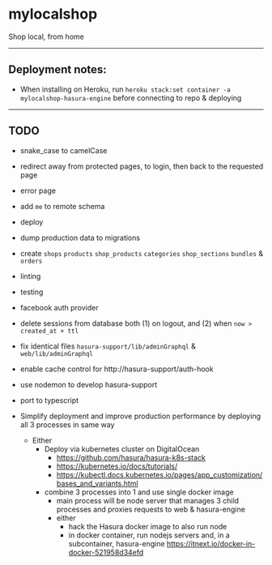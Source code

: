 # mylocalshop

Shop local, from home

---

## Deployment notes:

- When installing on Heroku, run `heroku stack:set container -a mylocalshop-hasura-engine` before connecting to repo & deploying

---

## TODO

- snake_case to camelCase
- redirect away from protected pages, to login, then back to the requested page
- error page

- add `me` to remote schema
- deploy
- dump production data to migrations
- create `shops` `products` `shop_products` `categories` `shop_sections` `bundles` & `orders`

- linting
- testing

- facebook auth provider
- delete sessions from database both (1) on logout, and (2) when `now > created_at + ttl`
- fix identical files `hasura-support/lib/adminGraphql` & `web/lib/adminGraphql`
- enable cache control for http://hasura-support/auth-hook
- use nodemon to develop hasura-support
- port to typescript

- Simplify deployment and improve production performance by deploying all 3 processes in same way
  - Either
    - Deploy via kubernetes cluster on DigitalOcean
      - https://github.com/hasura/hasura-k8s-stack
      - https://kubernetes.io/docs/tutorials/
      - https://kubectl.docs.kubernetes.io/pages/app_customization/bases_and_variants.html
    - combine 3 processes into 1 and use single docker image
      - main process will be node server that manages 3 child processes and proxies requests to web & hasura-engine
      - either
        - hack the Hasura docker image to also run node
        - in docker container, run nodejs servers and, in a subcontainer, hasura-engine https://itnext.io/docker-in-docker-521958d34efd
